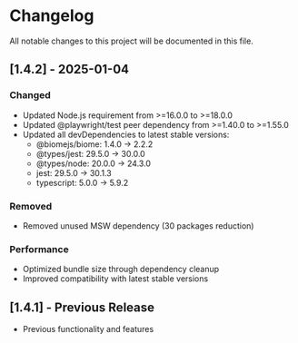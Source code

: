 # Changelog

All notable changes to this project will be documented in this file.

## [1.4.2] - 2025-01-04

### Changed
- Updated Node.js requirement from >=16.0.0 to >=18.0.0
- Updated @playwright/test peer dependency from >=1.40.0 to >=1.55.0
- Updated all devDependencies to latest stable versions:
  - @biomejs/biome: 1.4.0 → 2.2.2
  - @types/jest: 29.5.0 → 30.0.0
  - @types/node: 20.0.0 → 24.3.0
  - jest: 29.5.0 → 30.1.3
  - typescript: 5.0.0 → 5.9.2

### Removed
- Removed unused MSW dependency (30 packages reduction)

### Performance
- Optimized bundle size through dependency cleanup
- Improved compatibility with latest stable versions

## [1.4.1] - Previous Release
- Previous functionality and features
